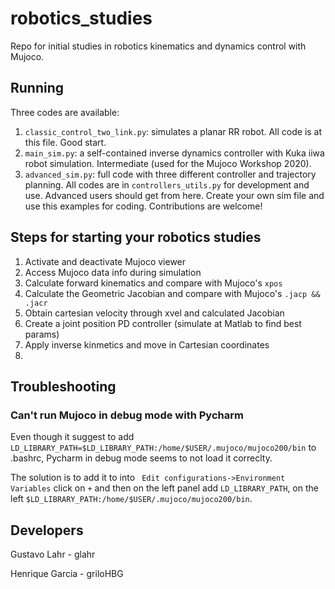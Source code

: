 # robotics_studies
Repo for initial studies in robotics kinematics and dynamics control with Mujoco.

## Running
Three codes are available: 
1) ```classic_control_two_link.py```: simulates a planar RR robot. All code is at this file. Good start.
2) ```main_sim.py```: a self-contained inverse dynamics controller with Kuka iiwa robot simulation. Intermediate (used for the Mujoco Workshop 2020).
3) ```advanced_sim.py```: full code with three different controller and trajectory planning. All codes are in ```controllers_utils.py``` for development and use. Advanced users should get from here. Create your own sim file and use this examples for coding. Contributions are welcome!

## Steps for starting your robotics studies

1) Activate and deactivate Mujoco viewer
2) Access Mujoco data info during simulation
3) Calculate forward kinematics and compare with Mujoco's ```xpos```
4) Calculate the Geometric Jacobian and compare with Mujoco's ```.jacp && .jacr```
5) Obtain cartesian velocity through xvel and calculated Jacobian
6) Create a joint position PD controller (simulate at Matlab to find best params)
7) Apply inverse kinmetics and move in Cartesian coordinates
8) 


## Troubleshooting
### Can't run Mujoco in debug mode with Pycharm
Even though it suggest to add ```LD_LIBRARY_PATH=$LD_LIBRARY_PATH:/home/$USER/.mujoco/mujoco200/bin``` to .bashrc, Pycharm in debug mode seems to not load it correclty.

The solution is to add it to into ``` Edit configurations->Environment Variables``` click on ```+``` and then on the left panel add ```LD_LIBRARY_PATH```, on the left ```$LD_LIBRARY_PATH:/home/$USER/.mujoco/mujoco200/bin```.

## Developers
Gustavo Lahr - glahr

Henrique Garcia - griloHBG
